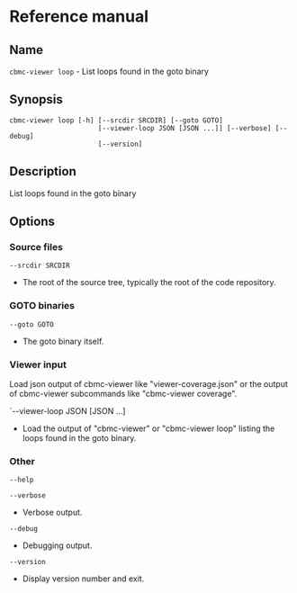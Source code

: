 # Reference manual

## Name

`cbmc-viewer loop` - List loops found in the goto binary


## Synopsis

```
cbmc-viewer loop [-h] [--srcdir SRCDIR] [--goto GOTO]
                      [--viewer-loop JSON [JSON ...]] [--verbose] [--debug]
                      [--version]
```

## Description

List loops found in the goto binary

## Options

### Source files

`--srcdir SRCDIR`

* The root of the source tree, typically the root of the code repository.

### GOTO binaries

`--goto GOTO`

* The goto binary itself.

### Viewer input

Load json output of cbmc-viewer like "viewer-coverage.json" or the output
of cbmc-viewer subcommands like "cbmc-viewer coverage".

`--viewer-loop JSON [JSON ...]

* Load the output of "cbmc-viewer" or "cbmc-viewer loop" listing the loops found in the goto binary.

### Other

`--help`

`--verbose`

* Verbose output.

`--debug`

* Debugging output.

`--version`

* Display version number and exit.
